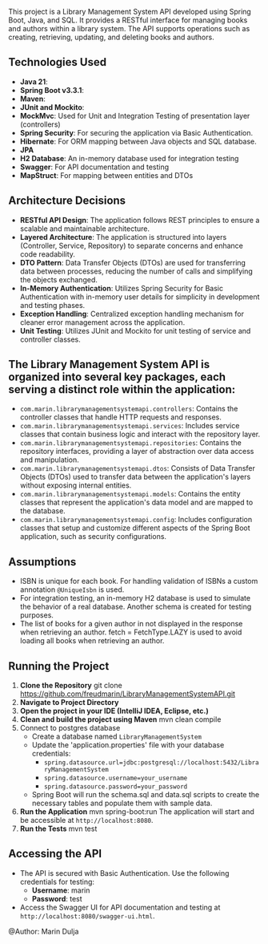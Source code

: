 This project is a Library Management System API developed using Spring Boot, Java, and SQL. It provides a RESTful interface for managing books and authors within a library system. 
The API supports operations such as creating, retrieving, updating, and deleting books and authors.


## Technologies Used
- **Java 21**:
- **Spring Boot v3.3.1**:
- **Maven**:
- **JUnit and Mockito**:
- **MockMvc**: Used for Unit and Integration Testing of presentation layer (controllers)
- **Spring Security**: For securing the application via Basic Authentication.
- **Hibernate**: For ORM mapping between Java objects and SQL database.
- **JPA**
- **H2 Database**: An in-memory database used for integration testing 
- **Swagger**: For API documentation and testing
- **MapStruct**: For mapping between entities and DTOs
## Architecture Decisions
- **RESTful API Design**: The application follows REST principles to ensure a scalable and maintainable architecture.
- **Layered Architecture**: The application is structured into layers (Controller, Service, Repository) to separate concerns and enhance code readability.
- **DTO Pattern**: Data Transfer Objects (DTOs) are used for transferring data between processes, reducing the number of calls and simplifying the objects exchanged.
- **In-Memory Authentication**: Utilizes Spring Security for Basic Authentication with in-memory user details for simplicity in development and testing phases.
- **Exception Handling**: Centralized exception handling mechanism for cleaner error management across the application.
- **Unit Testing**: Utilizes JUnit and Mockito for unit testing of service and controller classes.


## The Library Management System API is organized into several key packages, each serving a distinct role within the application:

- `com.marin.librarymanagementsystemapi.controllers`: Contains the controller classes that handle HTTP requests and responses.
- `com.marin.librarymanagementsystemapi.services`: Includes service classes that contain business logic and interact with the repository layer.
- `com.marin.librarymanagementsystemapi.repositories`: Contains the repository interfaces, providing a layer of abstraction over data access and manipulation.
- `com.marin.librarymanagementsystemapi.dtos`: Consists of Data Transfer Objects (DTOs) used to transfer data between the application's layers without exposing internal entities.
- `com.marin.librarymanagementsystemapi.models`: Contains the entity classes that represent the application's data model and are mapped to the database.
- `com.marin.librarymanagementsystemapi.config`: Includes configuration classes that setup and customize different aspects of the Spring Boot application, such as security configurations.

## Assumptions

- ISBN is unique for each book. For handling validation of ISBNs a custom annotation `@UniqueIsbn` is used.
- For integration testing, an in-memory H2 database is used to simulate the behavior of a real database. Another schema is created for testing purposes.
- The list of books for a given author in not displayed in the response when retrieving an author. fetch = FetchType.LAZY is used to avoid loading all books when retrieving an author.


## Running the Project
1. **Clone the Repository** git clone https://github.com/freudmarin/LibraryManagementSystemAPI.git
2. **Navigate to Project Directory** 
3. **Open the project in your IDE (IntelliJ IDEA, Eclipse, etc.)**
4. **Clean and build the project using Maven**
    mvn clean compile
5. Connect to postgres database
    - Create a database named `LibraryManagementSystem`
    - Update the 'application.properties' file with your database credentials:
        - `spring.datasource.url=jdbc:postgresql://localhost:5432/LibraryManagementSystem`
        - `spring.datasource.username=your_username`
        - `spring.datasource.password=your_password`
    - Spring Boot will run the schema.sql and data.sql scripts to create the necessary tables and populate them with sample data. 
6. **Run the Application** mvn spring-boot:run
   The application will start and be accessible at `http://localhost:8080`.
7. **Run the Tests** mvn test
## Accessing the API
- The API is secured with Basic Authentication. Use the following credentials for testing:
    - **Username**: marin
    - **Password**: test
- Access the Swagger UI for API documentation and testing at `http://localhost:8080/swagger-ui.html`.


@Author: Marin Dulja
